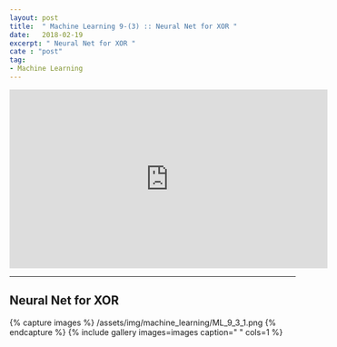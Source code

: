 ```yaml
---
layout: post
title:  " Machine Learning 9-(3) :: Neural Net for XOR "
date:   2018-02-19
excerpt: " Neural Net for XOR "
cate : "post"
tag:
- Machine Learning
---
```


<iframe width="560" height="315" src="https://www.youtube.com/embed/oFGHOsAYiz0" frameborder="0" allow="autoplay; encrypted-media" allowfullscreen></iframe>


---


## Neural Net for XOR

{% capture images %}
/assets/img/machine_learning/ML_9_3_1.png
{% endcapture %}
{% include gallery images=images caption=" " cols=1 %}

